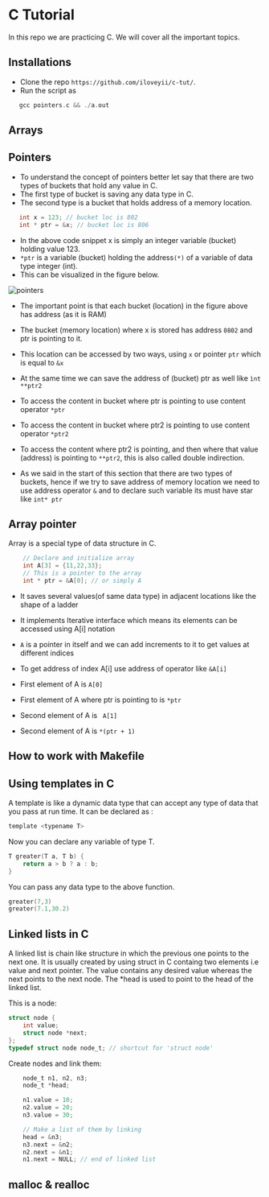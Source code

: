 C Tutorial
=====================================

In this repo we are practicing C. We will cover all the important topics.

## Installations
  * Clone the repo `https://github.com/iloveyii/c-tut/`.
  * Run the script as 
```c
   gcc pointers.c && ./a.out
``` 


## Arrays

## Pointers 
  * To understand the concept of pointers better let say that there are two types of buckets that hold any value in C.
  * The first type of bucket is saving any data type in C.
  * The second type is a bucket that holds address of a memory location.
 ```c
    int x = 123; // bucket loc is 802
    int * ptr = &x; // bucket loc is 806
```

  * In the above code snippet x is simply an integer variable (bucket) holding value 123.
  * `*ptr` is a variable (bucket) holding the address`(*)` of a variable of data type integer (int).
  * This can be visualized in the figure below.
  
  ![pointers](https://github.com/iloveyii/c-tut/blob/master/images/pointers-a-ptr.png)
  
  * The important point is that each bucket (location) in the figure above has address (as it is RAM)
  * The bucket (memory location) where x is stored has address `0802` and ptr is pointing to it.
  * This location can be accessed by two ways, using `x` or pointer `ptr` which is equal to `&x`
  * At the same time we can save the address of (bucket) ptr as well like `ìnt **ptr2`
  
  * To access the content in bucket where ptr is pointing to use content operator `*ptr`
  * To access the content in bucket where ptr2 is pointing to use content operator `*ptr2`
  * To access the content where ptr2 is pointing, and then where that value (address) is pointing to `**ptr2`, this is also called double indirection.
  * As we said in the start of this section that there are two types of buckets, hence if we try to save address of memory location we need to use address operator `&` and to declare such variable its must have star like `int* ptr`

## Array pointer
Array is a special type of data structure in C.
```c
    // Declare and initialize array
    int A[3] = {11,22,33};
    // This is a pointer to the array
    int * ptr = &A[0]; // or simply A
```
  * It saves several values(of same data type) in adjacent locations like the shape of a ladder
  * It implements Iterative interface which means its elements can be accessed using A[i] notation
  * `A` is a pointer in itself and we can add increments to it to get values at different indices
  * To get address of index A[i] use address of operator like `&A[i]`
  
  * First element of A is  `A[0]`
  * First element of A where ptr is pointing to is `*ptr`
  
  * Second element of A is ` A[1]`
  * Second element of A is ` *(ptr + 1) `


## How to work with Makefile


## Using templates in C
 A template is like a dynamic data type that can accept any type of data that you pass at run time.
 It can be declared as :
```c
template <typename T>
```

Now you can declare any variable of type T.
```c
T greater(T a, T b) {
    return a > b ? a : b;
}
```

You can pass any data type to the above function.
```c
greater(7,3) 
greater(7.1,30.2)
```

## Linked lists in C
A linked list is chain like structure in which the previous one points to the next one. It is usually created by 
using struct in C containg two elements i.e value and next pointer. The value contains any desired value whereas
the next points to the next node. The *head is used to point to the head of the linked list.

This is a node:
```c
struct node {
    int value;
    struct node *next;
};
typedef struct node node_t; // shortcut for 'struct node'
```

Create nodes and link them:
```c
    node_t n1, n2, n3;
    node_t *head;

    n1.value = 10;
    n2.value = 20;
    n3.value = 30;

    // Make a list of them by linking
    head = &n3;
    n3.next = &n2;
    n2.next = &n1;
    n1.next = NULL; // end of linked list
```


## malloc & realloc
